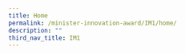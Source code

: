 ```yaml
---
title: Home
permalink: /minister-innovation-award/IM1/home/
description: ""
third_nav_title: IM1
---
```

